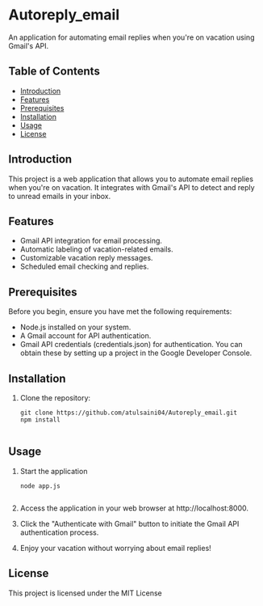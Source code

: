 # Autoreply_email

An application for automating email replies when you're on vacation using Gmail's API.

## Table of Contents

- [Introduction](#introduction)
- [Features](#features)
- [Prerequisites](#prerequisites)
- [Installation](#installation)
- [Usage](#usage)
- [License](#license)

## Introduction

This project is a web application that allows you to automate email replies when you're on vacation. It integrates with Gmail's API to detect and reply to unread emails in your inbox.

## Features

- Gmail API integration for email processing.
- Automatic labeling of vacation-related emails.
- Customizable vacation reply messages.
- Scheduled email checking and replies.

## Prerequisites

Before you begin, ensure you have met the following requirements:

- Node.js installed on your system.
- A Gmail account for API authentication.
- Gmail API credentials (credentials.json) for authentication. You can obtain these by setting up a project in the Google Developer Console.

## Installation

1. Clone the repository:

   ```shell
   git clone https://github.com/atulsaini04/Autoreply_email.git
   npm install


 ## Usage

1. Start the application

    ```shell
   node app.js

   
2. Access the application in your web browser at http://localhost:8000.
3. Click the "Authenticate with Gmail" button to initiate the Gmail API authentication process.
4. Enjoy your vacation without worrying about email replies!


  ## License
  
This project is licensed under the MIT License
 
